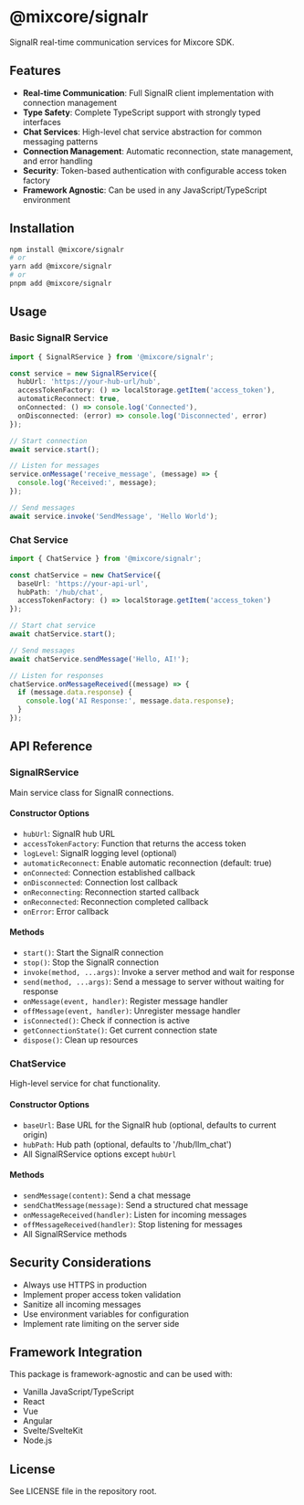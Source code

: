 # @mixcore/signalr

SignalR real-time communication services for Mixcore SDK.

## Features

- **Real-time Communication**: Full SignalR client implementation with connection management
- **Type Safety**: Complete TypeScript support with strongly typed interfaces
- **Chat Services**: High-level chat service abstraction for common messaging patterns
- **Connection Management**: Automatic reconnection, state management, and error handling
- **Security**: Token-based authentication with configurable access token factory
- **Framework Agnostic**: Can be used in any JavaScript/TypeScript environment

## Installation

```bash
npm install @mixcore/signalr
# or
yarn add @mixcore/signalr
# or
pnpm add @mixcore/signalr
```

## Usage

### Basic SignalR Service

```typescript
import { SignalRService } from '@mixcore/signalr';

const service = new SignalRService({
  hubUrl: 'https://your-hub-url/hub',
  accessTokenFactory: () => localStorage.getItem('access_token'),
  automaticReconnect: true,
  onConnected: () => console.log('Connected'),
  onDisconnected: (error) => console.log('Disconnected', error)
});

// Start connection
await service.start();

// Listen for messages
service.onMessage('receive_message', (message) => {
  console.log('Received:', message);
});

// Send messages
await service.invoke('SendMessage', 'Hello World');
```

### Chat Service

```typescript
import { ChatService } from '@mixcore/signalr';

const chatService = new ChatService({
  baseUrl: 'https://your-api-url',
  hubPath: '/hub/chat',
  accessTokenFactory: () => localStorage.getItem('access_token')
});

// Start chat service
await chatService.start();

// Send messages
await chatService.sendMessage('Hello, AI!');

// Listen for responses
chatService.onMessageReceived((message) => {
  if (message.data.response) {
    console.log('AI Response:', message.data.response);
  }
});
```

## API Reference

### SignalRService

Main service class for SignalR connections.

#### Constructor Options

- `hubUrl`: SignalR hub URL
- `accessTokenFactory`: Function that returns the access token
- `logLevel`: SignalR logging level (optional)
- `automaticReconnect`: Enable automatic reconnection (default: true)
- `onConnected`: Connection established callback
- `onDisconnected`: Connection lost callback
- `onReconnecting`: Reconnection started callback
- `onReconnected`: Reconnection completed callback
- `onError`: Error callback

#### Methods

- `start()`: Start the SignalR connection
- `stop()`: Stop the SignalR connection
- `invoke(method, ...args)`: Invoke a server method and wait for response
- `send(method, ...args)`: Send a message to server without waiting for response
- `onMessage(event, handler)`: Register message handler
- `offMessage(event, handler)`: Unregister message handler
- `isConnected()`: Check if connection is active
- `getConnectionState()`: Get current connection state
- `dispose()`: Clean up resources

### ChatService

High-level service for chat functionality.

#### Constructor Options

- `baseUrl`: Base URL for the SignalR hub (optional, defaults to current origin)
- `hubPath`: Hub path (optional, defaults to '/hub/llm_chat')
- All SignalRService options except `hubUrl`

#### Methods

- `sendMessage(content)`: Send a chat message
- `sendChatMessage(message)`: Send a structured chat message
- `onMessageReceived(handler)`: Listen for incoming messages
- `offMessageReceived(handler)`: Stop listening for messages
- All SignalRService methods

## Security Considerations

- Always use HTTPS in production
- Implement proper access token validation
- Sanitize all incoming messages
- Use environment variables for configuration
- Implement rate limiting on the server side

## Framework Integration

This package is framework-agnostic and can be used with:

- Vanilla JavaScript/TypeScript
- React
- Vue
- Angular
- Svelte/SvelteKit
- Node.js

## License

See LICENSE file in the repository root.